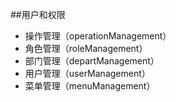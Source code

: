 ##用户和权限
- 操作管理（operationManagement）
- 角色管理（roleManagement）
- 部门管理（departManagement）
- 用户管理（userManagement）
- 菜单管理（menuManagement）
